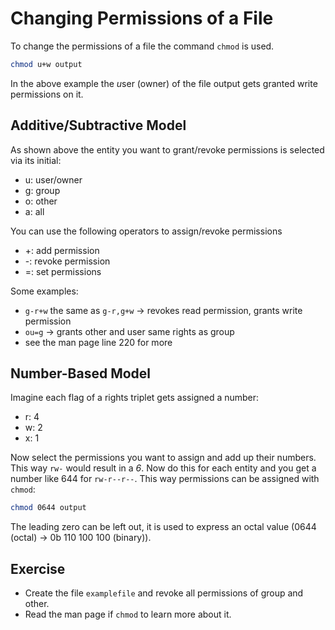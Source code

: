 # Changing Permissions of a File
To change the permissions of a file the command `chmod` is used.

``` bash
chmod u+w output
```
In the above example the *u*ser (owner) of the file output gets granted write permissions on it.

## Additive/Subtractive Model
As shown above the entity you want to grant/revoke permissions is selected via its initial:
- u: user/owner
- g: group
- o: other
- a: all

You can use the following operators to assign/revoke permissions
- +: add permission
- -: revoke permission
- =: set permissions

Some examples:
- `g-r+w` the same as `g-r,g+w` -> revokes read permission, grants write permission
- `ou=g` -> grants other and user same rights as group
- see the man page line 220 for more


## Number-Based Model
Imagine each flag of a rights triplet gets assigned a number:
- r: 4
- w: 2
- x: 1

Now select the permissions you want to assign and add up their numbers. This way `rw-` would result in a *6*. Now do this for each entity and you get a number like 644 for `rw-r--r--`.
This way permissions can be assigned with `chmod`:

``` bash
chmod 0644 output
```
The leading zero can be left out, it is used to express an octal value (0644 (octal) -> 0b 110 100 100 (binary)).

## Exercise
- Create the file `examplefile` and revoke all permissions of group and other.
- Read the man page if `chmod` to learn more about it.
